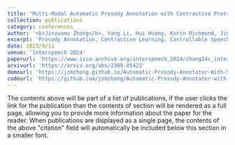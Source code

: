 ```yaml
---
title: "Multi-Modal Automatic Prosody Annotation with Contrastive Pretraining of Speech-Silence and Word-Punctuation"
collection: publications
category: conferences
author: '<b>Jinzuomu Zhong</b>, Yang Li, Hui Huang, Korin Richmond, Jie Liu, Zhiba Su, Jing Guo, Benlai Tang, Fengjie Zhu'
excerpt: 'Prosody Annotation, Contrastive Learning, Controllable Speech Synthesis'
date: 2023/9/11
venue: 'Interspeech 2024'
paperurl: 'https://www.isca-archive.org/interspeech_2024/zhong24c_interspeech.html'
arxivurl: 'https://arxiv.org/abs/2309.05423'
demourl: 'https://jzmzhong.github.io/Automatic-Prosody-Annotator-With-SSWP-CLAP/'
codeurl: 'https://github.com/jzmzhong/Automatic-Prosody-Annotator-with-SSWP-CLAP/'
---
```


The contents above will be part of a list of publications, if the user clicks the link for the publication than the contents of section will be rendered as a full page, allowing you to provide more information about the paper for the reader. When publications are displayed as a single page, the contents of the above "citation" field will automatically be included below this section in a smaller font.
